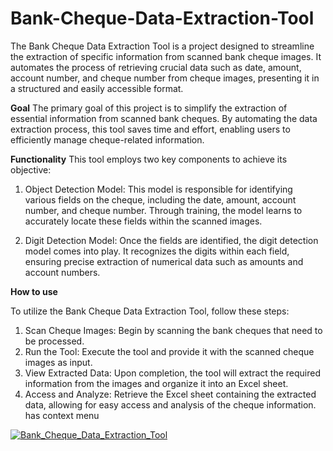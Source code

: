 # Bank-Cheque-Data-Extraction-Tool

The Bank Cheque Data Extraction Tool is a project designed to streamline the extraction of specific information from scanned bank cheque images. It automates the process of retrieving crucial data such as date, amount, account number, and cheque number from cheque images, presenting it in a structured and easily accessible format.
 
**Goal**
The primary goal of this project is to simplify the extraction of essential information from scanned bank cheques. By automating the data extraction process, this tool saves time and effort, enabling users to efficiently manage cheque-related information.
 
**Functionality**
This tool employs two key components to achieve its objective:
 
1. Object Detection Model: This model is responsible for identifying various fields on the cheque, including the date, amount, account number, and cheque number. Through training, the model learns to accurately locate these fields within the scanned images.
 
2. Digit Detection Model: Once the fields are identified, the digit detection model comes into play. It recognizes the digits within each field, ensuring precise extraction of numerical data such as amounts and account numbers.
 
**How to use**

To utilize the Bank Cheque Data Extraction Tool, follow these steps:
 
1. Scan Cheque Images: Begin by scanning the bank cheques that need to be processed.
2. Run the Tool: Execute the tool and provide it with the scanned cheque images as input.
3. View Extracted Data: Upon completion, the tool will extract the required information from the images and organize it into an Excel sheet.
4. Access and Analyze: Retrieve the Excel sheet containing the extracted data, allowing for easy access and analysis of the cheque information.
has context menu

[![Bank_Cheque_Data_Extraction_Tool](http://img.youtube.com/vi/gTVkc3CxQxw/0.jpg)](http://www.youtube.com/watch?v=gTVkc3CxQxw"Bank_Cheque_Data_Extraction_Tool”) 
